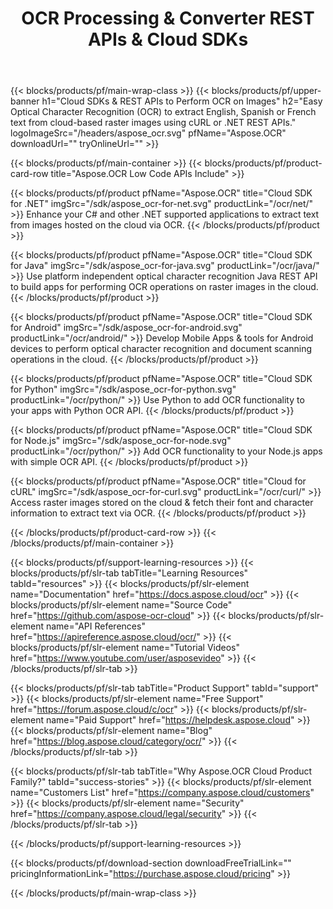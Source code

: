 ﻿---
title: OCR Processing & Converter REST APIs & Cloud SDKs 
description: Easy Optical Character Recognition (OCR) to extract English, Spanish or French text from cloud-based raster images using cURL or .NET REST APIs
weight: 10
url: /family
---

{{< blocks/products/pf/main-wrap-class >}}
{{< blocks/products/pf/upper-banner h1="Cloud SDKs & REST APIs to Perform OCR on Images" h2="Easy Optical Character Recognition (OCR) to extract English, Spanish or French text from cloud-based raster images using cURL or .NET REST APIs." logoImageSrc="/headers/aspose_ocr.svg" pfName="Aspose.OCR" downloadUrl="" tryOnlineUrl="" >}}

{{< blocks/products/pf/main-container >}}
{{< blocks/products/pf/product-card-row title="Aspose.OCR Low Code APIs Include" >}}

{{< blocks/products/pf/product pfName="Aspose.OCR" title="Cloud SDK for .NET" imgSrc="/sdk/aspose_ocr-for-net.svg" productLink="/ocr/net/" >}}
Enhance your C# and other .NET supported applications to extract text from images hosted on the cloud via OCR.
{{< /blocks/products/pf/product >}}

{{< blocks/products/pf/product pfName="Aspose.OCR" title="Cloud SDK for Java" imgSrc="/sdk/aspose_ocr-for-java.svg" productLink="/ocr/java/" >}}
Use platform independent optical character recognition Java REST API to build apps for performing OCR operations on raster images in the cloud.
{{< /blocks/products/pf/product >}}

{{< blocks/products/pf/product pfName="Aspose.OCR" title="Cloud SDK for Android" imgSrc="/sdk/aspose_ocr-for-android.svg" productLink="/ocr/android/" >}}
Develop Mobile Apps & tools for Android devices to perform optical character recognition and document scanning operations in the cloud.
{{< /blocks/products/pf/product >}}

{{< blocks/products/pf/product pfName="Aspose.OCR" title="Cloud SDK for Python" imgSrc="/sdk/aspose_ocr-for-python.svg" productLink="/ocr/python/" >}}
Use Python to add OCR functionality to your apps with Python OCR API.
{{< /blocks/products/pf/product >}}

{{< blocks/products/pf/product pfName="Aspose.OCR" title="Cloud SDK for Node.js" imgSrc="/sdk/aspose_ocr-for-node.svg" productLink="/ocr/python/" >}}
Add OCR functionality to your Node.js apps with simple OCR API.
{{< /blocks/products/pf/product >}}

{{< blocks/products/pf/product pfName="Aspose.OCR" title="Cloud for cURL" imgSrc="/sdk/aspose_ocr-for-curl.svg" productLink="/ocr/curl/" >}}
Access raster images stored on the cloud & fetch their font and character information to extract text via OCR.
{{< /blocks/products/pf/product >}}

{{< /blocks/products/pf/product-card-row >}}
{{< /blocks/products/pf/main-container >}}

{{< blocks/products/pf/support-learning-resources >}}
{{< blocks/products/pf/slr-tab tabTitle="Learning Resources" tabId="resources" >}}
{{< blocks/products/pf/slr-element name="Documentation" href="https://docs.aspose.cloud/ocr" >}}
{{< blocks/products/pf/slr-element name="Source Code" href="https://github.com/aspose-ocr-cloud" >}}
{{< blocks/products/pf/slr-element name="API References" href="https://apireference.aspose.cloud/ocr/" >}}
{{< blocks/products/pf/slr-element name="Tutorial Videos" href="https://www.youtube.com/user/asposevideo" >}}
{{< /blocks/products/pf/slr-tab >}}

{{< blocks/products/pf/slr-tab tabTitle="Product Support" tabId="support" >}}
{{< blocks/products/pf/slr-element name="Free Support" href="https://forum.aspose.cloud/c/ocr" >}}
{{< blocks/products/pf/slr-element name="Paid Support" href="https://helpdesk.aspose.cloud" >}}
{{< blocks/products/pf/slr-element name="Blog" href="https://blog.aspose.cloud/category/ocr/" >}}
{{< /blocks/products/pf/slr-tab >}}

{{< blocks/products/pf/slr-tab tabTitle="Why Aspose.OCR Cloud Product Family?" tabId="success-stories" >}}
{{< blocks/products/pf/slr-element name="Customers List" href="https://company.aspose.cloud/customers" >}}
{{< blocks/products/pf/slr-element name="Security" href="https://company.aspose.cloud/legal/security" >}}
{{< /blocks/products/pf/slr-tab >}}

{{< /blocks/products/pf/support-learning-resources >}}

{{< blocks/products/pf/download-section downloadFreeTrialLink="" pricingInformationLink="https://purchase.aspose.cloud/pricing" >}}

{{< /blocks/products/pf/main-wrap-class >}}
